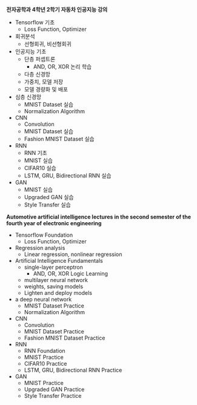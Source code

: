 **전자공학과 4학년 2학기 자동차 인공지능 강의**
- Tensorflow 기초 
	- Loss Function, Optimizer
- 회귀분석
	- 선형회귀, 비선형회귀
- 인공지능 기초
	- 단층 퍼셉트론
		- AND, OR, XOR 논리 학습
	- 다층 신경망
	- 가중치, 모델 저장
	- 모델 경량화 및 배포
- 심층 신경망
	- MNIST Dataset 실습
	- Normalization Algorithm 
- CNN
	- Convolution
	- MNIST Dataset 실습
	- Fashion MNIST Dataset 실습
- RNN
	- RNN 기초
	- MNIST 실습
	- CIFAR10 실습 
	- LSTM, GRU, Bidirectional RNN 실습
- GAN
	- MNIST 실습
	- Upgraded GAN 실습
  - Style Transfer 실습


**Automotive artificial intelligence lectures in the second semester of the fourth year of electronic engineering**
- Tensorflow Foundation 
	- Loss Function, Optimizer
- Regression analysis
	- Linear regression, nonlinear regression
- Artificial Intelligence Fundamentals
	- single-layer perceptron
		- AND, OR, XOR Logic Learning
	- multilayer neural network
	- weights, saving models
	- Lighten and deploy models
- a deep neural network
	- MNIST Dataset Practice
	- Normalization Algorithm 
- CNN
	- Convolution
	- MNIST Dataset Practice
	- Fashion MNIST Dataset Practice
- RNN
	- RNN Foundation
	- MNIST Practice
	- CIFAR10 Practice 
	- LSTM, GRU, Bidirectional RNN Practice
- GAN
	- MNIST Practice
	- Upgraded GAN Practice
  - Style Transfer Practice
